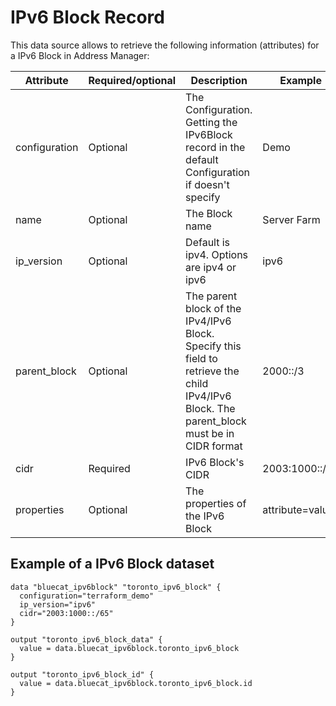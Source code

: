 # IPv6 Block Record
This data source allows to retrieve the following information
(attributes) for a IPv6 Block in Address Manager:

| Attribute | Required/optional | Description                                                                                     | Example         |
| --- | --- |-------------------------------------------------------------------------------------------------|-----------------|
| configuration | Optional | The Configuration. Getting the IPv6Block record in the default Configuration if doesn't specify | Demo            |
| name | Optional | The Block name                                                                                  | Server Farm     |
| ip_version | Optional | Default is ipv4. Options are ipv4 or ipv6                | ipv6            |
| parent_block | Optional |  The parent block of the IPv4/IPv6 Block. Specify this field to retrieve the child IPv4/IPv6 Block. The parent_block must be in CIDR format | 2000::/3        |
| cidr | Required | IPv6 Block's CIDR                                                                               | 2003:1000::/65  |
| properties | Optional | The properties of the IPv6 Block                                                                | attribute=value |


## Example of a IPv6 Block dataset

    data "bluecat_ipv6block" "toronto_ipv6_block" {
      configuration="terraform_demo"
      ip_version="ipv6"
      cidr="2003:1000::/65"
    }

    output "toronto_ipv6_block_data" {
      value = data.bluecat_ipv6block.toronto_ipv6_block
    }

    output "toronto_ipv6_block_id" {
      value = data.bluecat_ipv6block.toronto_ipv6_block.id
    }
